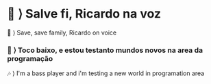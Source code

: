 <h1> <b> 🐊 ⟩ Salve fi, Ricardo na voz</b> </h1>
<p> 🐍 ⟩ Save, save family, Ricardo on voice</p>
<h3> 🎸 ⟩ Toco baixo, e estou testanto mundos novos na area da programação</h3>
<p> 🎶 ⟩ I'm a bass player and i'm testing a new world in programation area</p>
